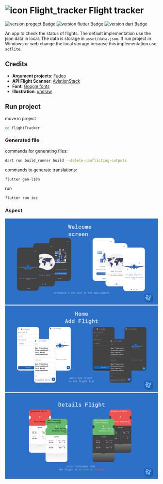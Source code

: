 # ![icon Flight_tracker](.github/img/logo.svg) Flight tracker
![version progect Badge](https://img.shields.io/badge/version-1.1.0_beta-orange?style=flat)
![version flutter Badge](https://img.shields.io/badge/Flutter-%203.22.1%20stable%20-blue?style=flat)
![version dart Badge](https://img.shields.io/badge/Dart-%203.4.1%20-blue?style=flat)


An app to check the status of flights. The default implementation use the json data in local. The data is storage in `asset/data.json`. If run project in Windows or web change the local storage because this implementation use `sqflite`.

## Credits

- **Argument projects**: [Fudeo](https://www.fudeo.it/)
- **API Flight Scanner**: [AviationStack](https://aviationstack.com/)
- **Font**: [Google fonts](https://fonts.google.com)
- **Illustration**: [undraw](https://undraw.co)

## Run project
move in project
```bash
cd flightTracker
```
### Generated file
commands for generating files:
```bash
dart run build_runner build --delete-conflicting-outputs
```
commands to generate translations:
```bash
flutter gen-l10n
```
run
```bash
flutter run ios
```

### Aspect

![](.github/img/slide1-WelcomeScreens.png)
![](.github/img/slide2-Pages.png)
![](.github/img/slide3-Details-flight.png)
